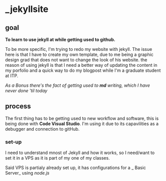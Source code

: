 # _jekyllsite

## goal

__To learn to use jekyll at while getting used to github.__

To be more specific, I'm trying to redo my website with jekyll. The issue here is that I have to create my own template, due to me being a graphic design grad that does not want to change the look of his website. the reason of using jekyll is that I need a better way of updating the content in my porfolio and a quick way to do my blogpost while I'm a graduate student at ITP.

_As a Bonus there's the fact of getting used to **md** writing, which I have never done 'til today_ 


## process

The first thing has to be getting used to new workflow and software, this is being done with **Code Visual Studio**. I'm using it due to its capavilities as a debugger and connection to gitHub.

### set-up

I need to understand mnost of Jekyll and how it works, so I need/want to set it in a VPS as it is part of my one of my classes.

Said VPS is partialy already set up, it has configurations for a _ Basic Server_ using _node.js_